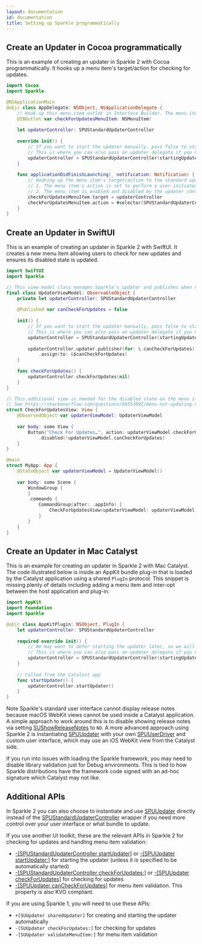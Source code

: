 ```yaml
---
layout: documentation
id: documentation
title: Setting up Sparkle programmatically
---
```


## Create an Updater in Cocoa programmatically

This is an example of creating an updater in Sparkle 2 with Cocoa programmatically. It hooks up a menu item's target/action for checking for updates.

```swift
import Cocoa
import Sparkle

@NSApplicationMain
@objc class AppDelegate: NSObject, NSApplicationDelegate {
    // Hook up this menu item outlet in Interface Builder. The menu item's title is typically "Check for Updates…"
    @IBOutlet var checkForUpdatesMenuItem: NSMenuItem!
    
    let updaterController: SPUStandardUpdaterController
    
    override init() {
        // If you want to start the updater manually, pass false to startingUpdater and call .startUpdater() later
        // This is where you can also pass an updater delegate if you need one
        updaterController = SPUStandardUpdaterController(startingUpdater: true, updaterDelegate: nil, userDriverDelegate: nil)
    }
    
    func applicationDidFinishLaunching(_ notification: Notification) {
        // Hooking up the menu item's target/action to the standard updater controller does two things:
        // 1. The menu item's action is set to perform a user-initiated check for new updates
        // 2. The menu item is enabled and disabled by the updater controller depending on -[SPUUpdater canCheckForUpdates]
        checkForUpdatesMenuItem.target = updaterController
        checkForUpdatesMenuItem.action = #selector(SPUStandardUpdaterController.checkForUpdates(_:))
    }
}
```

## Create an Updater in SwiftUI

This is an example of creating an updater in Sparkle 2 with SwiftUI. It creates a new menu item allowing users to check for new updates and ensures its disabled state is updated.

```swift
import SwiftUI
import Sparkle

// This view model class manages Sparkle's updater and publishes when new updates are allowed to be checked
final class UpdaterViewModel: ObservableObject {
    private let updaterController: SPUStandardUpdaterController
    
    @Published var canCheckForUpdates = false
    
    init() {
        // If you want to start the updater manually, pass false to startingUpdater and call .startUpdater() later
        // This is where you can also pass an updater delegate if you need one
        updaterController = SPUStandardUpdaterController(startingUpdater: true, updaterDelegate: nil, userDriverDelegate: nil)
        
        updaterController.updater.publisher(for: \.canCheckForUpdates)
            .assign(to: &$canCheckForUpdates)
    }
    
    func checkForUpdates() {
        updaterController.checkForUpdates(nil)
    }
}

// This additional view is needed for the disabled state on the menu item to work properly before Monterey.
// See https://stackoverflow.com/questions/68553092/menu-not-updating-swiftui-bug for more information
struct CheckForUpdatesView: View {
    @ObservedObject var updaterViewModel: UpdaterViewModel
    
    var body: some View {
        Button("Check For Updates…", action: updaterViewModel.checkForUpdates)
            .disabled(!updaterViewModel.canCheckForUpdates)
    }
}

@main
struct MyApp: App {
    @StateObject var updaterViewModel = UpdaterViewModel()
    
    var body: some Scene {
        WindowGroup {
        }
        .commands {
            CommandGroup(after: .appInfo) {
                CheckForUpdatesView(updaterViewModel: updaterViewModel)
            }
        }
    }
}
```

## Create an Updater in Mac Catalyst

This is an example for creating an updater in Sparkle 2 with Mac Catalyst. The code illustrated below is inside an AppKit bundle plug-in that is loaded by the Catalyst application using a shared `PlugIn` protocol. This snippet is missing plenty of details including adding a menu item and inter-opt between the host application and plug-in.

```swift
import AppKit
import Foundation
import Sparkle

@objc class AppKitPlugin: NSObject, PlugIn {
    let updaterController: SPUStandardUpdaterController
    
    required override init() {
        // We may want to defer starting the updater later, so we will pass false to startingUpdater
        // This is where you can also pass an updater delegate if you need one
        updaterController = SPUStandardUpdaterController(startingUpdater: false, updaterDelegate: nil, userDriverDelegate: nil)
    }
    
    // Called from the Catalyst app
    func startUpdater() {
        updaterController.startUpdater()
    }
}

```

Note Sparkle's standard user interface cannot display release notes because macOS WebKit views cannot be used inside a Catalyst application. A simple approach to work around this is to disable showing release notes via setting [SUShowReleaseNotes](/documentation/customization) to `NO`. A more advanced approach using Sparkle 2 is instantiating [SPUUpdater](/documentation/api-reference/Classes/SPUUpdater.html) with your own [SPUUserDriver](/documentation/api-reference/Protocols/SPUUserDriver.html) and custom user interface, which may use an iOS WebKit view from the Catalyst side.

If you run into issues with loading the Sparkle framework, you may need to disable library validation just for Debug environments. This is tied to how Sparkle distributions have the framework code signed with an ad-hoc signature which Catalyst may not like.

## Additional APIs

In Sparkle 2 you can also choose to instantiate and use [SPUUpdater](/documentation/api-reference/Classes/SPUUpdater.html) directly instead of the [SPUStandardUpdaterController](/documentation/api-reference/Classes/SPUStandardUpdaterController.html) wrapper if you need more control over your user interface or what bundle to update.

If you use another UI toolkit, these are the relevant APIs in Sparkle 2 for checking for updates and handling menu item validation:

* [-[SPUStandardUpdaterController startUpdater]](/documentation/api-reference/Classes/SPUStandardUpdaterController.html#/c:objc(cs)SPUStandardUpdaterController(im)startUpdater) or [-[SPUUpdater startUpdater:]](/documentation/api-reference/Classes/SPUUpdater.html#/c:objc(cs)SPUUpdater(im)startUpdater:) for starting the updater (unless it is specified to be automatically started)
* [-[SPUStandardUpdaterController checkForUpdates:]](/documentation/api-reference/Classes/SPUStandardUpdaterController.html#/c:objc(cs)SPUStandardUpdaterController(im)checkForUpdates:) or [-[SPUUpdater checkForUpdates]](/documentation/api-reference/Classes/SPUUpdater.html#/c:objc(cs)SPUUpdater(im)checkForUpdates) for checking for updates
* [-[SPUUpdater canCheckForUpdates]](/documentation/api-reference/Classes/SPUUpdater.html#/c:objc(cs)SPUUpdater(py)canCheckForUpdates) for menu item validation. This property is also KVO compliant.

If you are using Sparkle 1, you will need to use these APIs:

* `+[SUUpdater sharedUpdater]` for creating and starting the updater automatically
* `-[SUUpdater checkForUpdates:]` for checking for updates
* `-[SUUpdater validateMenuItem:]` for menu item validation
